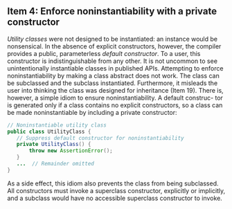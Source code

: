 ## Item 4: Enforce noninstantiability with a private constructor

_Utility classes_ were not designed to be instantiated: an instance would be nonsensical.
In the absence of explicit constructors, however, the compiler provides a public, parameterless _default constructor_.
To a user, this constructor is indistinguishable from any other. It is not uncommon to see unintentionally instantiable classes in published APIs.
Attempting to enforce noninstantiability by making a class abstract does not work.
The class can be subclassed and the subclass instantiated. Furthermore, it misleads the user into thinking the class was designed for inheritance (Item 19).
There is, however, a simple idiom to ensure noninstantiability. A default construc- tor is generated only if a class contains no explicit constructors,
so a class can be made noninstantiable by including a private constructor:

```java
// Noninstantiable utility class
public class UtilityClass {
   // Suppress default constructor for noninstantiability
   private UtilityClass() {
       throw new AssertionError();
   }
   ...  // Remainder omitted
}
```

As a side effect, this idiom also prevents the class from being subclassed.
All constructors must invoke a superclass constructor, explicitly or implicitly,
and a subclass would have no accessible superclass constructor to invoke.
